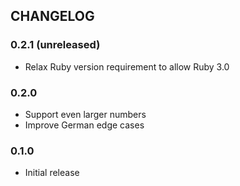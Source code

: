 ## CHANGELOG

### 0.2.1 (unreleased)

* Relax Ruby version requirement to allow Ruby 3.0

### 0.2.0

* Support even larger numbers
* Improve German edge cases

### 0.1.0

* Initial release

